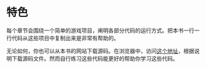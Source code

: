 # 特色

每个章节会围绕一个简单的游戏项目，阐明各部分代码的运行方式。把本书一行一行代码从这些项目中复制出来是非常有帮助的。

无论如何，你也可以从本书的网站下载源码。在浏览器中，访问[这个地址](http://invpy.com/source)，根据说明下载源码文件。然而自行练习这些代码能更好的帮助你学习这些代码。